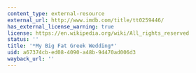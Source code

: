 ```yaml
---
content_type: external-resource
external_url: http://www.imdb.com/title/tt0259446/
has_external_license_warning: true
license: https://en.wikipedia.org/wiki/All_rights_reserved
status: ''
title: '*My Big Fat Greek Wedding*'
uid: a67374cb-ed08-4090-a48b-94470ad006d3
wayback_url: ''
---
```

